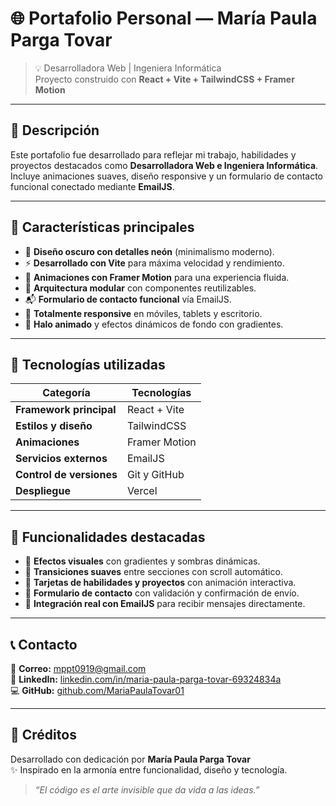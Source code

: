 # 🌐 Portafolio Personal — María Paula Parga Tovar

> 💡 Desarrolladora Web | Ingeniera Informática  
> Proyecto construido con **React + Vite + TailwindCSS + Framer Motion**

---

## 🎯 Descripción

Este portafolio fue desarrollado para reflejar mi trabajo, habilidades y proyectos destacados como **Desarrolladora Web e Ingeniera Informática**.  
Incluye animaciones suaves, diseño responsive y un formulario de contacto funcional conectado mediante **EmailJS**.

---

## 🚀 Características principales

- 🎨 **Diseño oscuro con detalles neón** (minimalismo moderno).  
- ⚡ **Desarrollado con Vite** para máxima velocidad y rendimiento.  
- 💫 **Animaciones con Framer Motion** para una experiencia fluida.  
- 🧠 **Arquitectura modular** con componentes reutilizables.  
- 📬 **Formulario de contacto funcional** vía EmailJS.  
- 📱 **Totalmente responsive** en móviles, tablets y escritorio.  
- 🌈 **Halo animado** y efectos dinámicos de fondo con gradientes.

---

## 🧰 Tecnologías utilizadas

| Categoría | Tecnologías |
|------------|-------------|
| **Framework principal** | React + Vite |
| **Estilos y diseño** | TailwindCSS |
| **Animaciones** | Framer Motion |
| **Servicios externos** | EmailJS |
| **Control de versiones** | Git y GitHub |
| **Despliegue** | Vercel |

---
## 🧠 Funcionalidades destacadas

- 🔹 **Efectos visuales** con gradientes y sombras dinámicas.  
- 🔹 **Transiciones suaves** entre secciones con scroll automático.  
- 🔹 **Tarjetas de habilidades y proyectos** con animación interactiva.  
- 🔹 **Formulario de contacto** con validación y confirmación de envío.  
- 🔹 **Integración real con EmailJS** para recibir mensajes directamente.

---

## 📞 Contacto

📧 **Correo:** mppt0919@gmail.com  
💼 **LinkedIn:** [linkedin.com/in/maria-paula-parga-tovar-69324834a](https://www.linkedin.com/in/maria-paula-parga-tovar-69324834a)  
💻 **GitHub:** [github.com/MariaPaulaTovar01](https://github.com/MariaPaulaTovar01)

---

## 🖤 Créditos

Desarrollado con dedicación por **María Paula Parga Tovar**  
✨ Inspirado en la armonía entre funcionalidad, diseño y tecnología.  

> _“El código es el arte invisible que da vida a las ideas.”_
